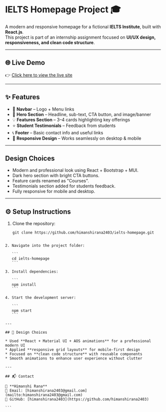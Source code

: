 # IELTS Homepage Project 🎓

A modern and responsive homepage for a fictional **IELTS Institute**, built with **React.js**.  
This project is part of an internship assignment focused on **UI/UX design, responsiveness, and clean code structure**.

---

## 🌐 Live Demo
👉 [Click here to view the live site](https://ielts-homepage-zeta.vercel.app/)

---

## ✨ Features
- 📌 **Navbar** – Logo + Menu links  
- 🎯 **Hero Section** – Headline, sub-text, CTA button, and image/banner  
- 💡 **Features Section** – 3–4 cards highlighting key offerings  
- ⭐ **Student Testimonials** – Feedback from students  
- 📞 **Footer** – Basic contact info and useful links  
- 🎨 **Responsive Design** – Works seamlessly on desktop & mobile  

---


## Design Choices
- Modern and professional look using React + Bootstrap + MUI.
- Dark hero section with bright CTA buttons.
- Feature cards renamed as "Courses".
- Testimonials section added for students feedback.
- Fully responsive for mobile and desktop.

---

## ⚙️ Setup Instructions

1. Clone the repository:
   ```
   git clone https://github.com/himanshirana2403/ielts-homepage.git
````

2. Navigate into the project folder:

   ```
   cd ielts-homepage
   ```

3. Install dependencies:

   ```
   npm install
   ```

4. Start the development server:

   ```
   npm start
   ```

---

## 🎨 Design Choices

* Used **React + Material UI + AOS animations** for a professional modern UI
* Applied **responsive grid layouts** for mobile-first design
* Focused on **clean code structure** with reusable components
* Smooth animations to enhance user experience without clutter

---

## 📬 Contact

👤 **Himanshi Rana**
📧 Email: [himanshirana2403@gmail.com](mailto:himanshirana2403@gmail.com)
🔗 GitHub: [himanshirana2403](https://github.com/himanshirana2403)

```



